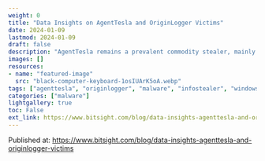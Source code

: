 ```yaml
---
weight: 0
title: "Data Insights on AgentTesla and OriginLogger Victims"
date: 2024-01-09
lastmod: 2024-01-09
draft: false
description: "AgentTesla remains a prevalent commodity stealer, mainly distributed via email attachments."
images: []
resources:
- name: "featured-image"
  src: "black-computer-keyboard-1osIUArK5oA.webp"
tags: ["agenttesla", "originlogger", "malware", "infostealer", "windows", "bitsight"]
categories: ["malware"]
lightgallery: true
toc: False
ext_link: https://www.bitsight.com/blog/data-insights-agenttesla-and-originlogger-victims
---
```


Published at: https://www.bitsight.com/blog/data-insights-agenttesla-and-originlogger-victims